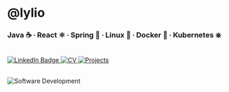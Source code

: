 <h1>@lylio</h1>
<h3>Java ☕ ∙ React ⚛ ∙ Spring 🍃 ∙ Linux 🐧 ∙ Docker 🐋 ∙ Kubernetes ⎈</h3>
<br />

<div id="badges">
  <a href="https://www.linkedin.com/in/lylechristine/">
    <img src="https://img.shields.io/badge/LinkedIn-blue?style=for-the-badge&logo=linkedin&logoColor=white" alt="LinkedIn Badge"/>
  </a>
  <a href="https://cv.lyle.app">
    <img src="https://img.shields.io/badge/CV-green?style=for-the-badge&logo=react&logoColor=blue" alt="CV"/>
  </a>
  <a href="https://cv.lyle.app/projects">
    <img src="https://img.shields.io/badge/Projects-blue?style=for-the-badge&logo=coveralls&logoColor=yellow" alt="Projects"/>
  </a>
</div>
<br />

![Software Development](https://blog.planview.com/wp-content/uploads/2020/01/Top-6-Software-Development-Methodologies.jpg)
